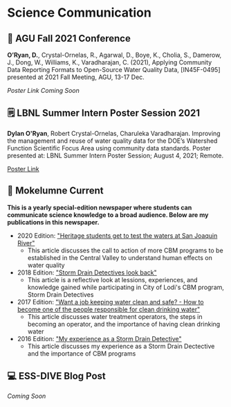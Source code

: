 # Science Communication


## :open_book: AGU Fall 2021 Conference
**O’Ryan, D.**, Crystal-Ornelas, R., Agarwal, D., Boye, K., Cholia, S., Damerow, J., Dong, W., Williams, K., Varadharajan, C. (2021), Applying Community Data Reporting Formats to Open-Source Water Quality Data, [IN45F-0495] presented at 2021 Fall Meeting, AGU, 13-17 Dec.

_Poster Link Coming Soon_

## :spiral_notepad: LBNL Summer Intern Poster Session 2021
**Dylan O'Ryan**, Robert Crystal-Ornelas, Charuleka Varadharajan. Improving the management and reuse of water quality data for the DOE’s Watershed Function Scientific Focus Area using community data standards. Poster presented at: LBNL Summer Intern Poster Session; August 4, 2021; Remote.

[Poster Link](https://event.fourwaves.com/summerpostersession2021/abstracts/d63d6e39-2b72-4821-a0d1-49782040d919)

## :newspaper: Mokelumne Current
**This is a yearly special-edition newspaper where students can communicate science knowledge to a broad audience. Below are my publications in this newspaper.**

- 2020 Edition: ["Heritage students get to test the waters at San Joaquin River"](https://github.com/dylanporyan/Science_Communication/blob/main/document_links/2020%20Mok%20Current-combined.pdf)
   -  This article discusses the call to action of more CBM programs to be established in the Central Valley to understand human effects on water quality
-  2018 Edition: ["Storm Drain Detectives look back"](https://github.com/dylanporyan/Science_Communication/blob/main/document_links/2018%20Mok%20Current%20-%20combined.pdf)
    -  This article is a reflective look at lessions, experiences, and knowledge gained while participating in City of Lodi's CBM program, Storm Drain Detectives
- 2017 Edition: ["Want a job keeping water clean and safe? \- How to become one of the people responsible for clean drinking water"](https://github.com/dylanporyan/Science_Communication/blob/main/document_links/Moke%20Current%202017-merged.pdf)
   - This article discusses water treatment operators, the steps in becoming an operator, and the importance of having clean drinking water
- 2016 Edition: ["My experience as a Storm Drain Detective"](https://github.com/dylanporyan/Science_Communication/blob/main/document_links/Moke%20Current%202016-merged.pdf)
   - This article discusses my experience as a Storm Drain Dectective and the importance of CBM programs

## :computer: ESS-DIVE Blog Post
_Coming Soon_
